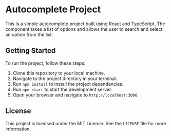 # Autocomplete Project

This is a simple autocomplete project built using React and TypeScript. The component takes a list of options and allows the user to search and select an option from the list.

## Getting Started

To run the project, follow these steps:

1. Clone this repository to your local machine.
2. Navigate to the project directory in your terminal.
3. Run `npm install` to install the project dependencies.
4. Run `npm start` to start the development server.
5. Open your browser and navigate to `http://localhost:3000`.

## License

This project is licensed under the MIT License. See the `LICENSE` file for more information.